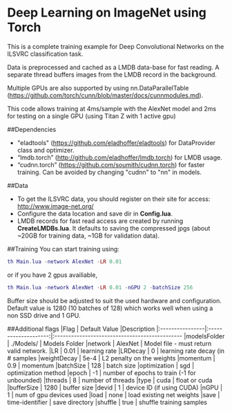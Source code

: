 Deep Learning on ImageNet using Torch
=====================================
This is a complete training example for Deep Convolutional Networks on the ILSVRC classification task.

Data is preprocessed and cached as a LMDB data-base for fast reading. A separate thread buffers images from the LMDB record in the background. 

Multiple GPUs are also supported by using nn.DataParallelTable (https://github.com/torch/cunn/blob/master/docs/cunnmodules.md).

This code allows training at 4ms/sample with the AlexNet model and 2ms for testing on a single GPU (using Titan Z with 1 active gpu)

##Dependencies
* "eladtools" (https://github.com/eladhoffer/eladtools) for DataProvider class and optimizer.
* “lmdb.torch” (http://github.com/eladhoffer/lmdb.torch) for LMDB usage.
* “cudnn.torch” (https://github.com/soumith/cudnn.torch) for faster training. Can be avoided by changing "cudnn" to "nn" in models.


##Data
* To get the ILSVRC data, you should register on their site for access: http://www.image-net.org/
* Configure the data location and save dir in **Config.lua**.
* LMDB records for fast read access are created by running **CreateLMDBs.lua**. 
It defaults to saving the compressed jpgs (about ~20GB for training data, ~1GB for validation data).


##Training
You can start training using:
```lua
th Main.lua -network AlexNet -LR 0.01
```
or if you have 2 gpus availiable,
```lua
th Main.lua -network AlexNet -LR 0.01 -nGPU 2 -batchSize 256
```

Buffer size should be adjusted to suit the used hardware and configuration. Default value is 1280 (10 batches of 128) which works well when using a non SSD drive and 1 GPU.

##Additional flags
|Flag             | Default Value        |Description
|:----------------|:--------------------:|:----------------------------------------------
|modelsFolder     |  ./Models/           | Models Folder
|network          |  AlexNet             | Model file - must return valid network.
|LR               |  0.01                | learning rate
|LRDecay          |  0                   | learning rate decay (in # samples
|weightDecay      |  5e-4                | L2 penalty on the weights
|momentum         |  0.9                 | momentum
|batchSize        |  128                 | batch size
|optimization     |  sgd                 | optimization method
|epoch            |  -1                  | number of epochs to train (-1 for unbounded)
|threads          |  8                   | number of threads
|type             |  cuda                | float or cuda
|bufferSize       |  1280                | buffer size
|devid            |  1                   | device ID (if using CUDA)
|nGPU             |  1                   | num of gpu devices used
|load             |  none                | load existing net weights
|save             |  time-identifier     | save directory
|shuffle          |  true               | shuffle training samples
